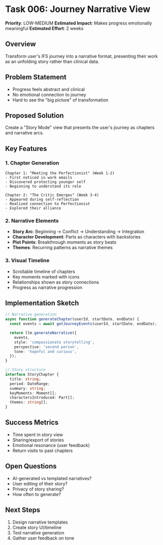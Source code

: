 # Task 006: Journey Narrative View

**Priority**: LOW-MEDIUM
**Estimated Impact**: Makes progress emotionally meaningful
**Estimated Effort**: 2 weeks

## Overview

Transform user's IFS journey into a narrative format, presenting their work as an unfolding story rather than clinical data.

## Problem Statement

- Progress feels abstract and clinical
- No emotional connection to journey
- Hard to see the "big picture" of transformation

## Proposed Solution

Create a "Story Mode" view that presents the user's journey as chapters and narrative arcs.

## Key Features

### 1. Chapter Generation

```text
Chapter 1: "Meeting the Perfectionist" (Week 1-2)
- First noticed in work emails
- Discovered protecting younger self
- Beginning to understand its role

Chapter 2: "The Critic Emerges" (Week 3-4)
- Appeared during self-reflection
- Realized connection to Perfectionist
- Explored their alliance
```

### 2. Narrative Elements

- **Story Arc**: Beginning → Conflict → Understanding → Integration
- **Character Development**: Parts as characters with backstories
- **Plot Points**: Breakthrough moments as story beats
- **Themes**: Recurring patterns as narrative themes

### 3. Visual Timeline

- Scrollable timeline of chapters
- Key moments marked with icons
- Relationships shown as story connections
- Progress as narrative progression

## Implementation Sketch

```typescript
// Narrative generation
async function generateChapter(userId, startDate, endDate) {
  const events = await getJourneyEvents(userId, startDate, endDate);

  return llm.generateNarrative({
    events,
    style: 'compassionate storytelling',
    perspective: 'second person',
    tone: 'hopeful and curious',
  });
}

// Story structure
interface StoryChapter {
  title: string;
  period: DateRange;
  summary: string;
  keyMoments: Moment[];
  charactersIntroduced: Part[];
  themes: string[];
}
```

## Success Metrics

- Time spent in story view
- Sharing/export of stories
- Emotional resonance (user feedback)
- Return visits to past chapters

## Open Questions

- AI-generated vs templated narratives?
- User editing of their story?
- Privacy of story sharing?
- How often to generate?

## Next Steps

1. Design narrative templates
2. Create story UI/timeline
3. Test narrative generation
4. Gather user feedback on tone
